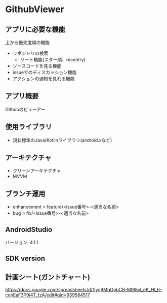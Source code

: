 # GithubViewer

## アプリに必要な機能
上から優先度順の機能

- リポジトリの検索
	- ソート機能(スター順、recentry)
- ソースコードを見る機能
- issueでのディスカッション機能
- アクションの通知を見れる機能

## アプリ概要
Githubのビューアー

## 使用ライブラリ
- 現状標準のJava/Kotlinライブラリ(android.xなど)

## アーキテクチャ
- クリーンアーキテクチャ
- MVVM

## ブランチ運用
- enhancement > feature/<issue番号>-<適当な名前>
- bug > fix/<issue番号>-<適当な名前>

## AndroidStudio
バージョン: 4.1.1

## SDK version

## 計画シート(ガントチャート)
https://docs.google.com/spreadsheets/d/1Iyg9MqOpbCB-M9I8xl_eK_Hl_6-cenEaF3P9i4T_fzA/edit#gid=939584517
